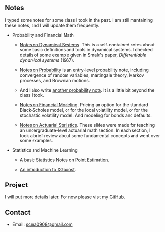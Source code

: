 ## Notes
I typed some notes for some class I took in the past. I am still mantaining these notes, and I will update them frequently.

* Probability and Financial Math
    * [Notes on Dynamical Systems](./notes/anosovnote.pdf). This is a self-contained notes about some basic definitions and tools in dynamical systems. I checked details of some example given in Smale's paper, *Differentiable dynamical systems* (1967).  
    
    * [Notes on Probability](./notes/Prob.pdf) is an entry-level probability note, including convergence of random variables, martingale theory, Markov processes, and Brownian motions.
    
    * And I also write [another probability note](./notes/Prob2.pdf). It is a little bit beyond the class I took.    

    * [Notes on Financial Modeling](./notes/fm/document.pdf). Pricing an option for the standard Black-Scholes model, or for the local volatility model, or for the stochastic volatility model. And modeling for bonds and defaults. 

    * [Notes on Actuarial Statistics](./notes/Actuarial.pdf). These slides were made for teaching an undergraduate-level actuarial math section. In each section, I took a brief review about some fundamental concepts and went over some examples.  

* Statistics and Machine Learning

    * A basic Statistics Notes on [Point Estimation](./notes/st/document.pdf).

    * [An introduction to XGboost](./notes/xgboostppt.pdf). 

## Project
I will put more details later. For now please visit my [GitHub](https://github.com/mshaocong).

## Contact

* Email: scma0908@gmail.com
